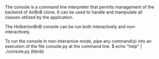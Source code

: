 The console is a command line interpreter that permits management of the backend of AirBnB clone. It can be used to handle and manipulate all classes utilized by the application.

The HolbertonBnB console can be run both interactively and non-interactively.

To run the console in non-interactive mode, pipe any command(s) into an execution of the file console.py at the command line. $ echo "help" | ./console.py (hbnb)
